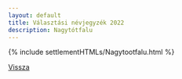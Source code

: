 ```yaml
---
layout: default
title: Választási névjegyzék 2022
description: Nagytótfalu
---
```


{% include settlementHTMLs/Nagytootfalu.html %}

[Vissza](../)